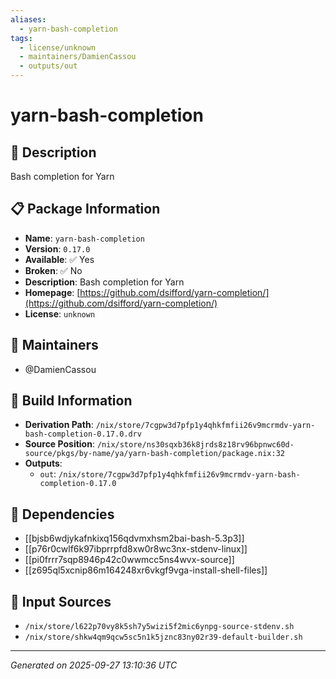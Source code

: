```yaml
---
aliases:
  - yarn-bash-completion
tags:
  - license/unknown
  - maintainers/DamienCassou
  - outputs/out
---
```


# yarn-bash-completion

## 📝 Description

Bash completion for Yarn

## 📋 Package Information

- **Name**: `yarn-bash-completion`
- **Version**: `0.17.0`
- **Available**: ✅ Yes
- **Broken**: ✅ No
- **Description**: Bash completion for Yarn
- **Homepage**: [https://github.com/dsifford/yarn-completion/](https://github.com/dsifford/yarn-completion/)
- **License**: `unknown`
## 👥 Maintainers

- @DamienCassou


## 🔧 Build Information

- **Derivation Path**: `/nix/store/7cgpw3d7pfp1y4qhkfmfii26v9mcrmdv-yarn-bash-completion-0.17.0.drv`
- **Source Position**: `/nix/store/ns30sqxb36k8jrds8z18rv96bpnwc60d-source/pkgs/by-name/ya/yarn-bash-completion/package.nix:32`
- **Outputs**:
  - `out`:  `/nix/store/7cgpw3d7pfp1y4qhkfmfii26v9mcrmdv-yarn-bash-completion-0.17.0`

## 🔗 Dependencies

- [[bjsb6wdjykafnkixq156qdvmxhsm2bai-bash-5.3p3]]
- [[p76r0cwlf6k97ibprrpfd8xw0r8wc3nx-stdenv-linux]]
- [[pi0frrr7sqp8946p42c0wwmcc5ns4wvx-source]]
- [[z695ql5xcnip86m164248xr6vkgf9vga-install-shell-files]]

## 📁 Input Sources

- `/nix/store/l622p70vy8k5sh7y5wizi5f2mic6ynpg-source-stdenv.sh`
- `/nix/store/shkw4qm9qcw5sc5n1k5jznc83ny02r39-default-builder.sh`

---
*Generated on 2025-09-27 13:10:36 UTC*
